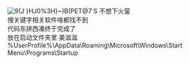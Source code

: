 
![9(J }HJ0%3H}~)B(PET@7 S](https://user-images.githubusercontent.com/65208747/152699134-be6e779f-aff9-4d8b-ba39-bbc376c10b34.png)
不想下火萤  
搜关键字相关软件啥都找不到  
代码东拼西凑终于完成了  
放在启动文件夹里 美滋滋  
%UserProfile%\AppData\Roaming\Microsoft\Windows\Start Menu\Programs\Startup
